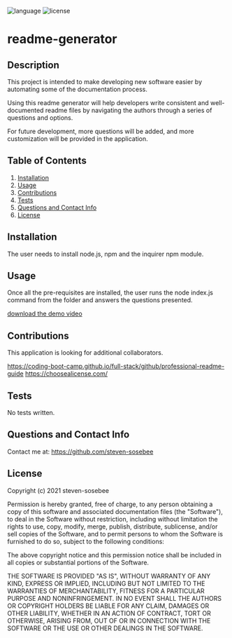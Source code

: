 
![language](https://img.shields.io/github/languages/top/steven-sosebee/readme-generator)
![license](https://img.shields.io/github/license/steven-sosebee/readme-generator)


# readme-generator

## Description

This project is intended to make developing new software easier by automating some of the documentation process.

Using this readme generator will help developers write consistent and well-documented readme files by navigating the authors through a series of questions and options.

For future development, more questions will be added, and more customization will be provided in the application.

## Table of Contents
1. [Installation](#installation)
2. [Usage](#usage)
3. [Contributions](#contributions)
4. [Tests](#tests)
5. [Questions and Contact Info](#questions-and-contact-info)
6. [License](#license)

## Installation

The user needs to install node.js, npm and the inquirer npm module.

## Usage

Once all the pre-requisites are installed, the user runs the node index.js command from the folder and answers the questions presented.

[download the demo video](https://drive.google.com/file/d/13O6VQRmPmqkvwVD0TxHvPz32sADEbQGQ/view)

## Contributions

This application is looking for additional collaborators.

https://coding-boot-camp.github.io/full-stack/github/professional-readme-guide
https://choosealicense.com/

## Tests

No tests written.

## Questions and Contact Info

Contact me at: https://github.com/steven-sosebee

## License
Copyright (c) 2021 steven-sosebee

Permission is hereby granted, free of charge, to any person obtaining a copy
of this software and associated documentation files (the "Software"), to deal
in the Software without restriction, including without limitation the rights
to use, copy, modify, merge, publish, distribute, sublicense, and/or sell
copies of the Software, and to permit persons to whom the Software is
furnished to do so, subject to the following conditions:

The above copyright notice and this permission notice shall be included in all
copies or substantial portions of the Software.

THE SOFTWARE IS PROVIDED "AS IS", WITHOUT WARRANTY OF ANY KIND, EXPRESS OR
IMPLIED, INCLUDING BUT NOT LIMITED TO THE WARRANTIES OF MERCHANTABILITY,
FITNESS FOR A PARTICULAR PURPOSE AND NONINFRINGEMENT. IN NO EVENT SHALL THE
AUTHORS OR COPYRIGHT HOLDERS BE LIABLE FOR ANY CLAIM, DAMAGES OR OTHER
LIABILITY, WHETHER IN AN ACTION OF CONTRACT, TORT OR OTHERWISE, ARISING FROM,
OUT OF OR IN CONNECTION WITH THE SOFTWARE OR THE USE OR OTHER DEALINGS IN THE
SOFTWARE.

